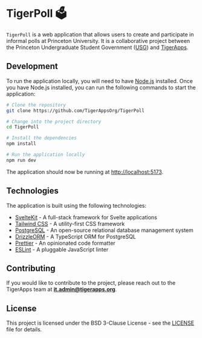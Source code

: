 # TigerPoll 🗳️

`TigerPoll` is a web application that allows users to create and participate in informal polls at Princeton University. It is a collaborative project between the Princeton Undergraduate Student Government ([USG](https://usg.princeton.edu/)) and [TigerApps](https://tigerapps.org/).

## Development
To run the application locally, you will need to have [Node.js](https://nodejs.org/) installed. Once you have Node.js installed, you can run the following commands to start the application:

```bash
# Clone the repository
git clone https://github.com/TigerAppsOrg/TigerPoll

# Change into the project directory
cd TigerPoll

# Install the dependencies
npm install

# Run the application locally
npm run dev
```

The application should now be running at [http://localhost:5173](http://localhost:5173).

## Technologies
The application is built using the following technologies:
- [SvelteKit](https://kit.svelte.dev/) - A full-stack framework for Svelte applications
- [Tailwind CSS](https://tailwindcss.com/) - A utility-first CSS framework
- [PostgreSQL](https://www.postgresql.org/) - An open-source relational database management system
- [DrizzleORM](https://orm.drizzle.team/) - A TypeScript ORM for PostgreSQL
- [Prettier](https://prettier.io/) - An opinionated code formatter
- [ESLint](https://eslint.org/) - A pluggable JavaScript linter

## Contributing
If you would like to contribute to the project, please reach out to the TigerApps team at **it.admin@tigerapps.org**. 


## License
This project is licensed under the BSD 3-Clause License - see the [LICENSE](LICENSE) file for details.